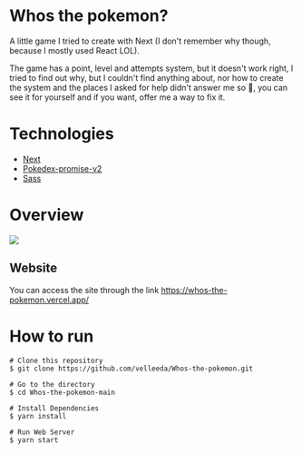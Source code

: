 # Whos the pokemon?

A little game I tried to create with Next (I don't remember why though, because I mostly used React LOL).
  
The game has a point, level and attempts system, but it doesn't work right, I tried to find out why, but I couldn't find anything about, nor how to create the system and the places I asked for help didn't answer me so 🤷, you can see it for yourself and if you want, offer me a way to fix it.


# Technologies

- [Next](https://nextjs.org/)
- [Pokedex-promise-v2](https://www.npmjs.com/package/pokedex-promise-v2)
- [Sass](https://sass-lang.com/)

# Overview

![](./public/gifs/default.gif)

## Website

You can access the site through the link https://whos-the-pokemon.vercel.app/

# How to run

```
# Clone this repository
$ git clone https://github.com/velleeda/Whos-the-pokemon.git

# Go to the directory
$ cd Whos-the-pokemon-main
```

```
# Install Dependencies
$ yarn install

# Run Web Server
$ yarn start
```
